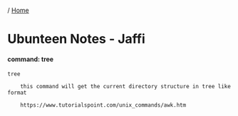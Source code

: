 / [Home](index.md)

# Ubunteen Notes - Jaffi

#### command: tree
```
tree
    	
    this command will get the current directory structure in tree like format

    https://www.tutorialspoint.com/unix_commands/awk.htm
```


